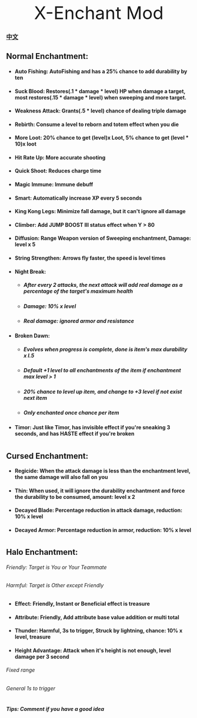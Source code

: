 <div style="text-align: center; font-size: xxx-large"> X-Enchant Mod </div>

### [中文](README.md)

## Normal Enchantment:

- #### Auto Fishing: AutoFishing and has a 25% chance to add durability by ten
- #### Suck Blood: Restores(.1 * damage * level) HP when damage a target, most restores(.15 * damage * level) when sweeping and more target.
- #### Weakness Attack: Grants(.5 * level) chance of dealing triple damage
- #### Rebirth: Consume a level to reborn and totem effect when you die
- #### More Loot: 20% chance to get (level)x Loot, 5% chance to get (level * 10)x loot
- #### Hit Rate Up: More accurate shooting
- #### Quick Shoot: Reduces charge time
- #### Magic Immune: Immune debuff
- #### Smart: Automatically increase XP every 5 seconds
- #### King Kong Legs: Minimize fall damage, but it can't ignore all damage
- #### Climber: Add JUMP BOOST III status effect when Y > 80
- #### Diffusion: Range Weapon version of Sweeping enchantment, Damage: level x 5
- #### String Strengthen: Arrows fly faster, the speed is level times
- #### Night Break:
    - ##### After every 2 attacks, the next attack will add real damage as a percentage of the target's maximum health
    - ##### Damage: 10% x level
    - ##### Real damage: ignored armor and resistance
- #### Broken Dawn:
    - ##### Evolves when progress is complete, done is item's max durability x l.5
    - ##### Default +1 level to all enchantments of the item if enchantment max level > 1
    - ##### 20% chance to level up item, and change to +3 level if not exist next item
    - ##### Only enchanted once chance per item
- #### Timor: Just like Timor, has invisible effect if you're sneaking 3 seconds, and has HASTE effect if you're broken

#

## Cursed Enchantment:

- #### Regicide: When the attack damage is less than the enchantment level, the same damage will also fall on you
- #### Thin: When used, it will ignore the durability enchantment and force the durability to be consumed, amount: level x 2
- #### Decayed Blade: Percentage reduction in attack damage, reduction: 10% x level
- #### Decayed Armor: Percentage reduction in armor, reduction: 10% x level

#

## Halo Enchantment:

###### Friendly: Target is You or Your Teammate

###### Harmful: Target is Other except Friendly

- #### Effect: Friendly, Instant or Beneficial effect is treasure
- #### Attribute: Friendly, Add attribute base value addition or multi total
- #### Thunder: Harmful, 3s to trigger, Struck by lightning, chance: 10% x level, treasure
- #### Height Advantage: Attack when it's height is not enough, level damage per 3 second

###### Fixed range

###### General 1s to trigger

#

##### Tips: Comment if you have a good idea
